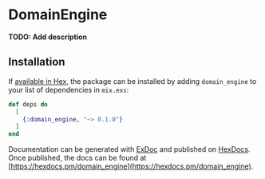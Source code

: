 # DomainEngine

**TODO: Add description**

## Installation

If [available in Hex](https://hex.pm/docs/publish), the package can be installed
by adding `domain_engine` to your list of dependencies in `mix.exs`:

```elixir
def deps do
  [
    {:domain_engine, "~> 0.1.0"}
  ]
end
```

Documentation can be generated with [ExDoc](https://github.com/elixir-lang/ex_doc)
and published on [HexDocs](https://hexdocs.pm). Once published, the docs can
be found at [https://hexdocs.pm/domain_engine](https://hexdocs.pm/domain_engine).

